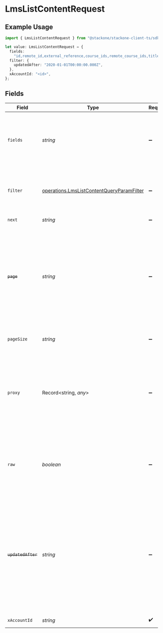 # LmsListContentRequest

## Example Usage

```typescript
import { LmsListContentRequest } from "@stackone/stackone-client-ts/sdk/models/operations";

let value: LmsListContentRequest = {
  fields:
    "id,remote_id,external_reference,course_ids,remote_course_ids,title,description,additional_data,languages,content_url,mobile_launch_content_url,content_type,cover_url,active,duration,order,categories,skills,updated_at,created_at,provider,localizations,tags,authors",
  filter: {
    updatedAfter: "2020-01-01T00:00:00.000Z",
  },
  xAccountId: "<id>",
};
```

## Fields

| Field                                                                                                                                                                                                                                                                   | Type                                                                                                                                                                                                                                                                    | Required                                                                                                                                                                                                                                                                | Description                                                                                                                                                                                                                                                             | Example                                                                                                                                                                                                                                                                 |
| ----------------------------------------------------------------------------------------------------------------------------------------------------------------------------------------------------------------------------------------------------------------------- | ----------------------------------------------------------------------------------------------------------------------------------------------------------------------------------------------------------------------------------------------------------------------- | ----------------------------------------------------------------------------------------------------------------------------------------------------------------------------------------------------------------------------------------------------------------------- | ----------------------------------------------------------------------------------------------------------------------------------------------------------------------------------------------------------------------------------------------------------------------- | ----------------------------------------------------------------------------------------------------------------------------------------------------------------------------------------------------------------------------------------------------------------------- |
| `fields`                                                                                                                                                                                                                                                                | *string*                                                                                                                                                                                                                                                                | :heavy_minus_sign:                                                                                                                                                                                                                                                      | The comma separated list of fields that will be returned in the response (if empty, all fields are returned)                                                                                                                                                            | id,remote_id,external_reference,course_ids,remote_course_ids,title,description,additional_data,languages,content_url,mobile_launch_content_url,content_type,cover_url,active,duration,order,categories,skills,updated_at,created_at,provider,localizations,tags,authors |
| `filter`                                                                                                                                                                                                                                                                | [operations.LmsListContentQueryParamFilter](../../../sdk/models/operations/lmslistcontentqueryparamfilter.md)                                                                                                                                                           | :heavy_minus_sign:                                                                                                                                                                                                                                                      | Filter parameters that allow greater customisation of the list response                                                                                                                                                                                                 |                                                                                                                                                                                                                                                                         |
| `next`                                                                                                                                                                                                                                                                  | *string*                                                                                                                                                                                                                                                                | :heavy_minus_sign:                                                                                                                                                                                                                                                      | The unified cursor                                                                                                                                                                                                                                                      |                                                                                                                                                                                                                                                                         |
| ~~`page`~~                                                                                                                                                                                                                                                              | *string*                                                                                                                                                                                                                                                                | :heavy_minus_sign:                                                                                                                                                                                                                                                      | : warning: ** DEPRECATED **: This will be removed in a future release, please migrate away from it as soon as possible.<br/><br/>The page number of the results to fetch                                                                                                |                                                                                                                                                                                                                                                                         |
| `pageSize`                                                                                                                                                                                                                                                              | *string*                                                                                                                                                                                                                                                                | :heavy_minus_sign:                                                                                                                                                                                                                                                      | The number of results per page (default value is 25)                                                                                                                                                                                                                    |                                                                                                                                                                                                                                                                         |
| `proxy`                                                                                                                                                                                                                                                                 | Record<string, *any*>                                                                                                                                                                                                                                                   | :heavy_minus_sign:                                                                                                                                                                                                                                                      | Query parameters that can be used to pass through parameters to the underlying provider request by surrounding them with 'proxy' key                                                                                                                                    |                                                                                                                                                                                                                                                                         |
| `raw`                                                                                                                                                                                                                                                                   | *boolean*                                                                                                                                                                                                                                                               | :heavy_minus_sign:                                                                                                                                                                                                                                                      | Indicates that the raw request result should be returned in addition to the mapped result (default value is false)                                                                                                                                                      |                                                                                                                                                                                                                                                                         |
| ~~`updatedAfter`~~                                                                                                                                                                                                                                                      | *string*                                                                                                                                                                                                                                                                | :heavy_minus_sign:                                                                                                                                                                                                                                                      | : warning: ** DEPRECATED **: This will be removed in a future release, please migrate away from it as soon as possible.<br/><br/>Use a string with a date to only select results updated after that given date                                                          | 2020-01-01T00:00:00.000Z                                                                                                                                                                                                                                                |
| `xAccountId`                                                                                                                                                                                                                                                            | *string*                                                                                                                                                                                                                                                                | :heavy_check_mark:                                                                                                                                                                                                                                                      | The account identifier                                                                                                                                                                                                                                                  |                                                                                                                                                                                                                                                                         |